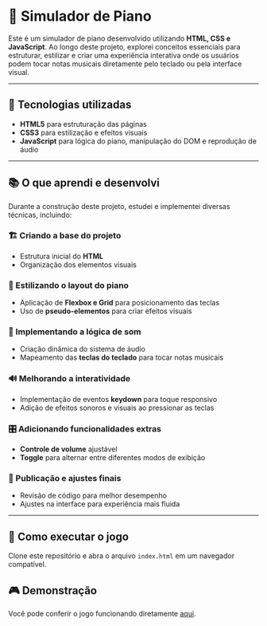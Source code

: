 # 🎹 Simulador de Piano  

Este é um simulador de piano desenvolvido utilizando **HTML, CSS e JavaScript**. Ao longo deste projeto, explorei conceitos essenciais para estruturar, estilizar e criar uma experiência interativa onde os usuários podem tocar notas musicais diretamente pelo teclado ou pela interface visual.  

---

## 🚀 Tecnologias utilizadas  
- **HTML5** para estruturação das páginas  
- **CSS3** para estilização e efeitos visuais  
- **JavaScript** para lógica do piano, manipulação do DOM e reprodução de áudio  

---

## 📚 O que aprendi e desenvolvi  

Durante a construção deste projeto, estudei e implementei diversas técnicas, incluindo:  

### 🏗️ Criando a base do projeto  
- Estrutura inicial do **HTML**  
- Organização dos elementos visuais  

### 🎨 Estilizando o layout do piano  
- Aplicação de **Flexbox e Grid** para posicionamento das teclas  
- Uso de **pseudo-elementos** para criar efeitos visuais  

### 🎼 Implementando a lógica de som  
- Criação dinâmica do sistema de áudio  
- Mapeamento das **teclas do teclado** para tocar notas musicais  

### 🔊 Melhorando a interatividade  
- Implementação de eventos **keydown** para toque responsivo  
- Adição de efeitos sonoros e visuais ao pressionar as teclas  

### 🎛️ Adicionando funcionalidades extras  
- **Controle de volume** ajustável  
- **Toggle** para alternar entre diferentes modos de exibição  

### 🚀 Publicação e ajustes finais  
- Revisão de código para melhor desempenho  
- Ajustes na interface para experiência mais fluida  

---

## 📌 Como executar o jogo  
Clone este repositório e abra o arquivo `index.html` em um navegador compatível.

## 🎮 Demonstração  
Você pode conferir o jogo funcionando diretamente [aqui](https://criando-jogo-carta-yu-gi-oh.vercel.app/).

